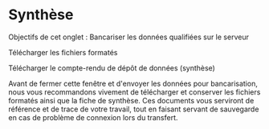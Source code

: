# Synthèse

Objectifs de cet onglet :
Bancariser les données qualifiées sur le serveur

Télécharger les fichiers formatés

Télécharger le compte-rendu de dépôt de données (synthèse)

Avant de fermer cette fenêtre et d'envoyer les données pour bancarisation, nous vous recommandons vivement de télécharger et conserver les fichiers formatés ainsi que la fiche de synthèse. Ces documents vous serviront de référence et de trace de votre travail, tout en faisant servant de sauvegarde en cas de problème de connexion lors du transfert.

